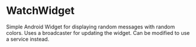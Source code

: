 WatchWidget
===========
Simple Android Widget for displaying random messages with random colors.  Uses a broadcaster for updating the widget. Can be modified to use a service instead.
